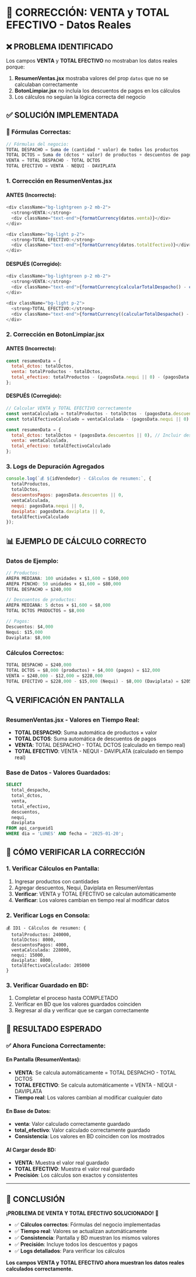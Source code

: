 # 🚀 CORRECCIÓN: VENTA y TOTAL EFECTIVO - Datos Reales

## ❌ PROBLEMA IDENTIFICADO

Los campos **VENTA** y **TOTAL EFECTIVO** no mostraban los datos reales porque:

1. **ResumenVentas.jsx** mostraba valores del prop `datos` que no se calculaban correctamente
2. **BotonLimpiar.jsx** no incluía los descuentos de pagos en los cálculos
3. Los cálculos no seguían la lógica correcta del negocio

## ✅ SOLUCIÓN IMPLEMENTADA

### **🧮 Fórmulas Correctas:**

```javascript
// Fórmulas del negocio:
TOTAL DESPACHO = Suma de (cantidad * valor) de todos los productos
TOTAL DCTOS = Suma de (dctos * valor) de productos + descuentos de pagos
VENTA = TOTAL DESPACHO - TOTAL DCTOS
TOTAL EFECTIVO = VENTA - NEQUI - DAVIPLATA
```

### **1. Corrección en ResumenVentas.jsx**

#### **ANTES (Incorrecto):**
```javascript
<div className="bg-lightgreen p-2 mb-2">
  <strong>VENTA:</strong>
  <div className="text-end">{formatCurrency(datos.venta)}</div>
</div>

<div className="bg-light p-2">
  <strong>TOTAL EFECTIVO:</strong>
  <div className="text-end">{formatCurrency(datos.totalEfectivo)}</div>
</div>
```

#### **DESPUÉS (Corregido):**
```javascript
<div className="bg-lightgreen p-2 mb-2">
  <strong>VENTA:</strong>
  <div className="text-end">{formatCurrency(calcularTotalDespacho() - calcularTotal('descuentos'))}</div>
</div>

<div className="bg-light p-2">
  <strong>TOTAL EFECTIVO:</strong>
  <div className="text-end">{formatCurrency((calcularTotalDespacho() - calcularTotal('descuentos')) - calcularTotal('nequi') - calcularTotal('daviplata'))}</div>
</div>
```

### **2. Corrección en BotonLimpiar.jsx**

#### **ANTES (Incorrecto):**
```javascript
const resumenData = {
  total_dctos: totalDctos,
  venta: totalProductos - totalDctos,
  total_efectivo: totalProductos - (pagosData.nequi || 0) - (pagosData.daviplata || 0)
};
```

#### **DESPUÉS (Corregido):**
```javascript
// Calcular VENTA y TOTAL EFECTIVO correctamente
const ventaCalculada = totalProductos - totalDctos - (pagosData.descuentos || 0);
const totalEfectivoCalculado = ventaCalculada - (pagosData.nequi || 0) - (pagosData.daviplata || 0);

const resumenData = {
  total_dctos: totalDctos + (pagosData.descuentos || 0), // Incluir descuentos de pagos
  venta: ventaCalculada,
  total_efectivo: totalEfectivoCalculado
};
```

### **3. Logs de Depuración Agregados**

```javascript
console.log(`💰 ${idVendedor} - Cálculos de resumen:`, {
  totalProductos,
  totalDctos,
  descuentosPagos: pagosData.descuentos || 0,
  ventaCalculada,
  nequi: pagosData.nequi || 0,
  daviplata: pagosData.daviplata || 0,
  totalEfectivoCalculado
});
```

## 📊 EJEMPLO DE CÁLCULO CORRECTO

### **Datos de Ejemplo:**
```javascript
// Productos:
AREPA MEDIANA: 100 unidades × $1,600 = $160,000
AREPA PINCHO: 50 unidades × $1,600 = $80,000
TOTAL DESPACHO = $240,000

// Descuentos de productos:
AREPA MEDIANA: 5 dctos × $1,600 = $8,000
TOTAL DCTOS PRODUCTOS = $8,000

// Pagos:
Descuentos: $4,000
Nequi: $15,000
Daviplata: $8,000
```

### **Cálculos Correctos:**
```javascript
TOTAL DESPACHO = $240,000
TOTAL DCTOS = $8,000 (productos) + $4,000 (pagos) = $12,000
VENTA = $240,000 - $12,000 = $228,000
TOTAL EFECTIVO = $228,000 - $15,000 (Nequi) - $8,000 (Daviplata) = $205,000
```

## 🔍 VERIFICACIÓN EN PANTALLA

### **ResumenVentas.jsx - Valores en Tiempo Real:**
- **TOTAL DESPACHO**: Suma automática de productos × valor
- **TOTAL DCTOS**: Suma automática de descuentos de pagos
- **VENTA**: TOTAL DESPACHO - TOTAL DCTOS (calculado en tiempo real)
- **TOTAL EFECTIVO**: VENTA - NEQUI - DAVIPLATA (calculado en tiempo real)

### **Base de Datos - Valores Guardados:**
```sql
SELECT 
  total_despacho,
  total_dctos,
  venta,
  total_efectivo,
  descuentos,
  nequi,
  daviplata
FROM api_cargueid1 
WHERE dia = 'LUNES' AND fecha = '2025-01-20';
```

## 🧪 CÓMO VERIFICAR LA CORRECCIÓN

### **1. Verificar Cálculos en Pantalla:**
1. Ingresar productos con cantidades
2. Agregar descuentos, Nequi, Daviplata en ResumenVentas
3. **Verificar**: VENTA y TOTAL EFECTIVO se calculan automáticamente
4. **Verificar**: Los valores cambian en tiempo real al modificar datos

### **2. Verificar Logs en Consola:**
```
💰 ID1 - Cálculos de resumen: {
  totalProductos: 240000,
  totalDctos: 8000,
  descuentosPagos: 4000,
  ventaCalculada: 228000,
  nequi: 15000,
  daviplata: 8000,
  totalEfectivoCalculado: 205000
}
```

### **3. Verificar Guardado en BD:**
1. Completar el proceso hasta COMPLETADO
2. Verificar en BD que los valores guardados coinciden
3. Regresar al día y verificar que se cargan correctamente

## 🎯 RESULTADO ESPERADO

### **✅ Ahora Funciona Correctamente:**

#### **En Pantalla (ResumenVentas):**
- **VENTA**: Se calcula automáticamente = TOTAL DESPACHO - TOTAL DCTOS
- **TOTAL EFECTIVO**: Se calcula automáticamente = VENTA - NEQUI - DAVIPLATA
- **Tiempo real**: Los valores cambian al modificar cualquier dato

#### **En Base de Datos:**
- **venta**: Valor calculado correctamente guardado
- **total_efectivo**: Valor calculado correctamente guardado
- **Consistencia**: Los valores en BD coinciden con los mostrados

#### **Al Cargar desde BD:**
- **VENTA**: Muestra el valor real guardado
- **TOTAL EFECTIVO**: Muestra el valor real guardado
- **Precisión**: Los cálculos son exactos y consistentes

---

## 🎉 CONCLUSIÓN

**¡PROBLEMA DE VENTA Y TOTAL EFECTIVO SOLUCIONADO!** 🎯

- ✅ **Cálculos correctos**: Fórmulas del negocio implementadas
- ✅ **Tiempo real**: Valores se actualizan automáticamente
- ✅ **Consistencia**: Pantalla y BD muestran los mismos valores
- ✅ **Precisión**: Incluye todos los descuentos y pagos
- ✅ **Logs detallados**: Para verificar los cálculos

**Los campos VENTA y TOTAL EFECTIVO ahora muestran los datos reales calculados correctamente.**